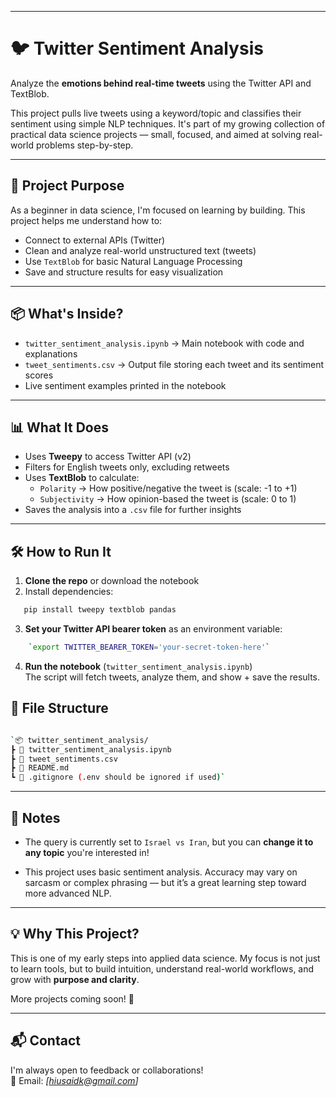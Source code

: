 ___
# 🐦 Twitter Sentiment Analysis

Analyze the **emotions behind real-time tweets** using the Twitter API and TextBlob.

This project pulls live tweets using a keyword/topic and classifies their sentiment using simple NLP techniques. It's part of my growing collection of practical data science projects — small, focused, and aimed at solving real-world problems step-by-step.

---

## 🚀 Project Purpose

As a beginner in data science, I'm focused on learning by building. This project helps me understand how to:

- Connect to external APIs (Twitter)
- Clean and analyze real-world unstructured text (tweets)
- Use `TextBlob` for basic Natural Language Processing
- Save and structure results for easy visualization

---

## 📦 What's Inside?

- `twitter_sentiment_analysis.ipynb` → Main notebook with code and explanations
- `tweet_sentiments.csv` → Output file storing each tweet and its sentiment scores
- Live sentiment examples printed in the notebook

---

## 📊 What It Does

- Uses **Tweepy** to access Twitter API (v2)
- Filters for English tweets only, excluding retweets
- Uses **TextBlob** to calculate:
  - `Polarity` → How positive/negative the tweet is (scale: -1 to +1)
  - `Subjectivity` → How opinion-based the tweet is (scale: 0 to 1)
- Saves the analysis into a `.csv` file for further insights

---

## 🛠️ How to Run It

1. **Clone the repo** or download the notebook  
2. Install dependencies:

```bash
   pip install tweepy textblob pandas
```

3. **Set your Twitter API bearer token** as an environment variable:
    
    
```bash
    `export TWITTER_BEARER_TOKEN='your-secret-token-here'` 
```

4. **Run the notebook** (`twitter_sentiment_analysis.ipynb`)  
The script will fetch tweets, analyze them, and show + save the results.

## 📁 File Structure

```bash

`📦 twitter_sentiment_analysis/  
┣ 📄 twitter_sentiment_analysis.ipynb  
┣ 📄 tweet_sentiments.csv  
┣ 📄 README.md  
┗ 📄 .gitignore (.env should be ignored if used)`
```

---

## 📌 Notes

- The query is currently set to `Israel vs Iran`, but you can **change it to any topic** you're interested in!
    
- This project uses basic sentiment analysis. Accuracy may vary on sarcasm or complex phrasing — but it’s a great learning step toward more advanced NLP.
    

---

## 💡 Why This Project?

This is one of my early steps into applied data science. My focus is not just to learn tools, but to build intuition, understand real-world workflows, and grow with **purpose and clarity**.

More projects coming soon! 🚀

---

## 📬 Contact

I'm always open to feedback or collaborations!  
📧 Email: _[hiusaidk@gmail.com]_ 
